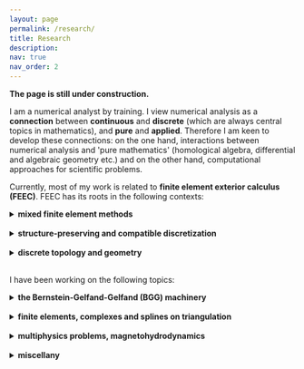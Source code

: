 ```yaml
---
layout: page
permalink: /research/
title: Research
description: 
nav: true
nav_order: 2
---
```


<strong>The page is still under construction.</strong>


I am a numerical analyst by training. I view numerical analysis as a <b>connection</b> between <b>continuous</b> and <b>discrete</b> (which are always central topics in mathematics), and <b>pure</b> and <b>applied</b>. Therefore I am keen to develop these connections: on the one hand, interactions between numerical analysis and 'pure mathematics' (homological algebra, differential and algebraic geometry etc.) and on the other hand, computational approaches for scientific problems. 

Currently, most of my work is related to <b>finite element exterior calculus (FEEC)</b>. FEEC has its roots in the following contexts:

<details>
  <summary> <b>mixed finite element methods</b></summary><br />
  Most real-world problems involve more than one field. For example, Navier-Stokes equations involve velocity and pressure, and magnetohydrodynamics describes the coupling of fluids and magnetic fields. Finite element methods involving more than one field are referred to as <b>mixed methods</b>. 
A major message from the study of mixed methods (see [1] for a comprehensive account of this subject) is that different fields should be discretized differently to get correct solutions and efficient solvers.  The   <b><a href="https://en.wikipedia.org/wiki/Ladyzhenskaya–Babuška–Brezzi_condition">Ladyzhenskaya–Babuška–Brezzi (LBB) condition</a></b>, or the <b>inf-sup condition</b> provides a criterion for the choices of discretization (discrete spaces) for different fields. Roughly speaking, these conditions describe how (linear) differential operators should map one space to another. For example, for incompressible flows, one discretizes the velocity in one finite dimensional space (e.g., a certain finite element space) and the pressure in another. The inf-sup condition requires that divergence is surjective from the velocity space to the pressure space (with an analytic bound). Homological algebra and differential complexes (central subjects in FEEC) encode kernels and images of (linear) differential operators, and, therefore are proper tools. 

<br /><br />

References:
<ol>
  <li>Daniele Boffi, Franco Brezzi, and Michel Fortin. Mixed finite element methods and applications. Vol. 44. Heidelberg: Springer, 2013.</li>
</ol> 

</details>
 
<br />


<details>
  <summary> <b>structure-preserving and compatible discretization</b></summary><br />
  The idea of <b>structure-preserving discretization</b> or <b>compatible discretization</b> is to recognize key (algebraic, geometric, topological and physical) structures of problems (structure-awareness) and preserve them in the design of numerical methods. An eminent example is <b><a href="https://www.damtp.cam.ac.uk/user/na/NA_papers/NA2015_05.pdf">geometric numerical integration</a></b>, which discretizes classical mechanics in the Hamiltonian form and preserves symplectic forms in algorithms. <br />  <br />
  
   Finite element exterior calculus falls in the category of structure-preserving discretization by capturing cohomologies. This ensures correct numerical solutions, efficient solvers, and precise physical invariants. More precisely, cohomologies of discrete spaces should be compatible with the continuous version. In other words, differential structures are preserved. 
</details>


<br />


<details>
  <summary> <b>discrete topology and geometry</b></summary><br />
<b>Homology</b> is a tool for studying the topology of a domain. Roughly speaking, the idea is to look for loops which are not the boundary of any 2D cell, and higher dimensional versions of such objects (for example, on a 2D domain with a hole, one can draw a loop around the hole, which is not the boundary of any 2D patch). <b>Cohomology</b> comes from duality: one associates a number to each cell (lines, faces etc.) and defines the dual of the boundary operator (called coboundary). Functions with vanishing coboundaries which are not coboundary of another function represent cohomology.  <b>De Rham complex</b> provides a computable version of cohomology: integrating k-forms on k-dimensional cells provides such a function, and coboundary operators correspond to exterior derivatives (grad, curl, div and higher dimensional generalizations).

<br /><br />

The de Rham complex is related to PDEs. For example, the Maxwell equation can be formulated using differential forms and de Rham complexes. In finite element exterior calculus, one wants to discretize the de Rham complex, and use the resulting discrete version to compute. Around the 1970s-1980s, Raviart, Thomas, and Nédélec invented several vector-valued finite elements independently. Soon, Bossavit realized that those finite elements have a unified differential form interpretation and correspond to Whitney's definition in his Geometric Integration Theory, referred to as <b>Whitney forms</b>.  

<figure>
  <img src="../assets/img/deRham-3D.pdf" alt="Whitney forms in 3D" style="width:80%">
  <figcaption>Fig: Whitney forms in 3D.</figcaption>
</figure>

The Whitney forms form a discrete version of de Rham complexes. The algebraic structures are crucial for PDE solvers. The degrees of freedom for k-forms are located at k-dimensional cells (vertices, edges etc.), and therefore Whitney forms enjoy an elegant correspondence to <b>discrete topology</b>. The sequence of Whitney forms has correct cohomologies [2] (isomorphic to the continuous version).

  This differential form perspective was further pursued and led to Hiptmair's <b>canonical construction of finite elements</b> [3] based on Poincaré operators. FEEC develops further in this direction, leading to a <b><a href="https://www-users.cse.umn.edu/~arnold/femtable/">finite element periodic table</a></b>.
  <br /><br />
  
<b>Discrete differential geometry</b> enters the picture when Christiansen interpreted <b><a href="https://en.wikipedia.org/wiki/Regge_calculus">Regge calculus</a></b> (originally a coordinate-free scheme in quantum and computational relativity) as a finite element [4]. The <b>Regge element</b> fits in a discrete version of the elasticity complex (see BGG machinery below), which is often referred to as the elasticity complex, or <b>Calabi complex</b> in differential geometry:
<figure>
  <img src="../assets/img/regge.pdf" alt="Whitney forms in 3D" style="width:80%">
  <figcaption>Fig: Elasticity complex and Regge element.</figcaption>
</figure>

The Regge complex generalizes the concept of finite elements by allowing distributions (currents). Its connections to discrete differential geometry are under active development by several groups.   

Another discrete version of the elasticity with a differential geometry and discrete mechanics perspective is the diamond element [5]. Together with Regge calculus/element, this further demonstrates an interaction between <b>discretizations</b> and <b>discrete theories</b>. 

<br /><br />

References:
<ol>
  <li>Alain Bossavit. "Whitney forms: A class of finite elements for three-dimensional computations in electromagnetism." IEE Proceedings A (Physical Science, Measurement and Instrumentation, Management and Education, Reviews) 135.8 (1988): 493-500.</li>
  <li>  Snorre H. Christiansen. "Finite element systems of differential forms." arXiv preprint arXiv:1006.4779 (2010). </li>
  <li> Ralf Hiptmair. "Canonical construction of finite elements." Mathematics of computation 68.228 (1999): 1325-1346. </li>
<li>Snorre H. Christiansen. "On the linearization of Regge calculus." Numerische Mathematik 119 (2011): 613-640. </li>
<li>P., E. Hauret, Kuhl, and M. Ortiz. "Diamond elements: a finite element/discrete‐mechanics approximation scheme with guaranteed optimal convergence in incompressible elasticity." International Journal for Numerical Methods in Engineering 72.3 (2007): 253-294. </li>
</ol> 

 
</details>
<br /> 
 
I have been working on the following topics:

   
<details>
  <summary> <b>the Bernstein-Gelfand-Gelfand (BGG) machinery</b></summary><br />
  </details>
  <br />
  
<details>
  <summary> <b>finite elements, complexes and splines on triangulation</b></summary><br />
  </details>
  <br />
  
  <details>
  <summary> <b>multiphysics problems, magnetohydrodynamics</b></summary><br />
  </details>

<br />

  <details>
  <summary> <b>miscellany</b></summary><br />
  </details>

<br />
   
   
   

